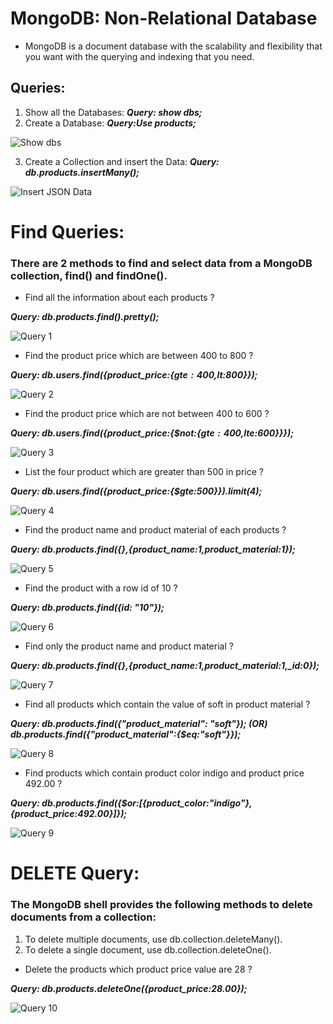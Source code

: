 # MongoDB: Non-Relational Database
* MongoDB is a document database with the scalability and flexibility that you want with the querying and indexing that you need.

## Queries:

1. Show all the Databases: ***Query: show dbs;***
2. Create a Database: ***Query:Use products;***

![Show dbs](https://github.com/Balakrishnan-10/MongoDB-Queries-Day-1/assets/157093363/ed9b9ba2-a61b-4ca2-98f9-b7c4582a2a4c)

3. Create a Collection and insert the Data: ***Query: db.products.insertMany();***

![Insert JSON Data](https://github.com/Balakrishnan-10/MongoDB-Queries-Day-1/assets/157093363/432dccac-00ef-4341-9248-4d53264d1a65)

# Find Queries:
### There are 2 methods to find and select data from a MongoDB collection, find() and findOne().

* Find all the information about each products ?
  
***Query: db.products.find().pretty();***

![Query 1](https://github.com/Balakrishnan-10/MongoDB-Queries-Day-1/assets/157093363/0696f483-dfeb-4689-a115-fa461a1b9c78)

* Find the product price which are between 400 to 800 ?

***Query: db.users.find({product_price:{$gte:400,$lt:800}});***

![Query 2](https://github.com/Balakrishnan-10/MongoDB-Queries-Day-1/assets/157093363/7c0ec7d5-8783-4274-a148-cdb82c9d2a3c)

* Find the product price which are not between 400 to 600 ?
  
***Query: db.users.find({product_price:{$not:{$gte:400,$lte:600}}});***

![Query 3](https://github.com/Balakrishnan-10/MongoDB-Queries-Day-1/assets/157093363/7a86ddc8-96c9-46be-9d69-0f1be4b052a3)

* List the four product which are greater than 500 in price ?
  
***Query: db.users.find({product_price:{$gte:500}}).limit(4);***

![Query 4](https://github.com/Balakrishnan-10/MongoDB-Queries-Day-1/assets/157093363/2e7b9132-beaa-44e3-b903-56bdb438266a)

* Find the product name and product material of each products ?
  
***Query: db.products.find({},{product_name:1,product_material:1});***

![Query 5](https://github.com/Balakrishnan-10/MongoDB-Queries-Day-1/assets/157093363/00a76a71-f95a-4672-8749-497c25db641b)

* Find the product with a row id of 10 ?
  
***Query: db.products.find({id: "10"});***
  
![Query 6](https://github.com/Balakrishnan-10/MongoDB-Queries-Day-1/assets/157093363/90a9cc21-3a39-4178-9d05-74c853037709)

* Find only the product name and product material ?
  
***Query: db.products.find({},{product_name:1,product_material:1,_id:0});***

![Query 7](https://github.com/Balakrishnan-10/MongoDB-Queries-Day-1/assets/157093363/04d7c57b-b5aa-46f7-baf5-b7f88a2b9249)

* Find all products which contain the value of soft in product material ?
  
***Query: db.products.find({"product_material": "soft"}); (OR) db.products.find({"product_material":{$eq:"soft"}});***

![Query 8](https://github.com/Balakrishnan-10/MongoDB-Queries-Day-1/assets/157093363/00bce282-9aea-4e78-a880-93b6d7369caf)

* Find products which contain product color indigo  and product price 492.00 ?
  
***Query: db.products.find({$or:[{product_color:"indigo"},{product_price:492.00}]});***

![Query 9](https://github.com/Balakrishnan-10/MongoDB-Queries-Day-1/assets/157093363/7e5ce467-78dd-4a86-acba-fb607fde7627)

# DELETE Query:
### The MongoDB shell provides the following methods to delete documents from a collection:
1.    To delete multiple documents, use db.collection.deleteMany().
2.    To delete a single document, use db.collection.deleteOne().

* Delete the products which product price value are 28 ?
  
***Query: db.products.deleteOne({product_price:28.00});***

  ![Query 10](https://github.com/Balakrishnan-10/MongoDB-Queries-Day-1/assets/157093363/955364a6-84ea-4921-a99f-4267de21e2ba)
